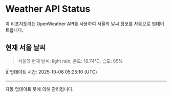
# Weather API Status

이 리포지토리는 OpenWeather API를 사용하여 서울의 날씨 정보를 자동으로 업데이트합니다.

## 현재 서울 날씨
> 서울의 현재 날씨: light rain, 온도: 18.74°C, 습도: 85%

⏳ 업데이트 시간: 2025-10-06 05:25:10 (UTC)

---
자동 업데이트 봇에 의해 관리됩니다.
